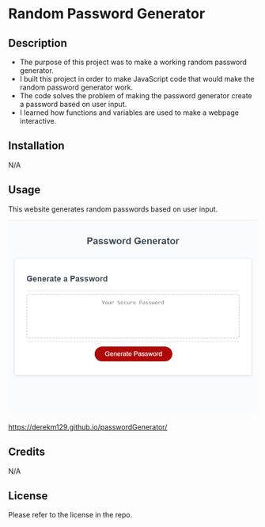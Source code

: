 # Random Password Generator

## Description

- The purpose of this project was to make a working random password generator.
- I built this project in order to make JavaScript code that would make the random password generator work.
- The  code solves the problem of making the password generator create a password based on user input.
- I learned how functions and variables are used to make a webpage interactive.

## Installation

N/A

## Usage

This website generates random passwords based on user input.

![Password Generator](./Develop/Assets/Images/screenshot.png)

https://derekm129.github.io/passwordGenerator/

## Credits

N/A

## License

Please refer to the license in the repo.

